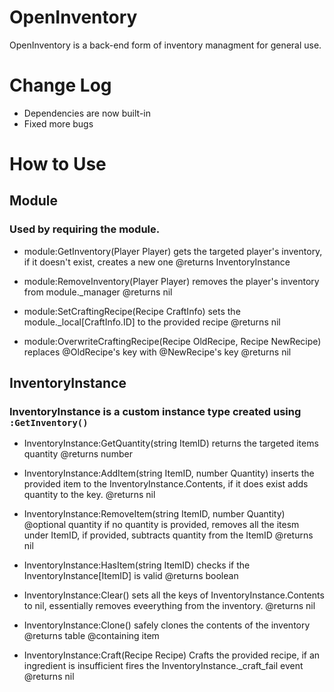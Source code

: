 # OpenInventory

OpenInventory is a back-end form of inventory managment for general use.

# Change Log

- Dependencies are now built-in
- Fixed more bugs

# How to Use

## Module
### Used by requiring the module.

- module:GetInventory(Player Player)
	gets the targeted player's inventory, if it doesn't exist, creates a new one
	@returns InventoryInstance

- module:RemoveInventory(Player Player)
	removes the player's inventory from module._manager
	@returns nil

- module:SetCraftingRecipe(Recipe CraftInfo)
	sets the module._local[CraftInfo.ID] to the provided recipe
	@returns nil

- module:OverwriteCraftingRecipe(Recipe OldRecipe, Recipe NewRecipe)
	replaces @OldRecipe's key with @NewRecipe's key
	@returns nil

## InventoryInstance
### InventoryInstance is a custom instance type created using ```:GetInventory()```

- InventoryInstance:GetQuantity(string ItemID)
	returns the targeted items quantity
	@returns number

- InventoryInstance:AddItem(string ItemID, number Quantity)
	inserts the provided item to the InventoryInstance.Contents, if it does exist adds quantity to the key.
	@returns nil

- InventoryInstance:RemoveItem(string ItemID, number Quantity)
	@optional quantity
	if no quantity is provided, removes all the itesm under ItemID, if provided, subtracts quantity from the ItemID
	@returns nil

- InventoryInstance:HasItem(string ItemID)
	checks if the InventoryInstance[ItemID] is valid
	@returns boolean

- InventoryInstance:Clear()
	sets all the keys of InventoryInstance.Contents to nil, essentially removes eveerything from the inventory.
	@returns nil

- InventoryInstance:Clone()
	safely clones the contents of the inventory
	@returns table @containing item

- InventoryInstance:Craft(Recipe Recipe)
	Crafts the provided recipe, if an ingredient is insufficient fires the InventoryInstance._craft_fail event
	@returns nil
